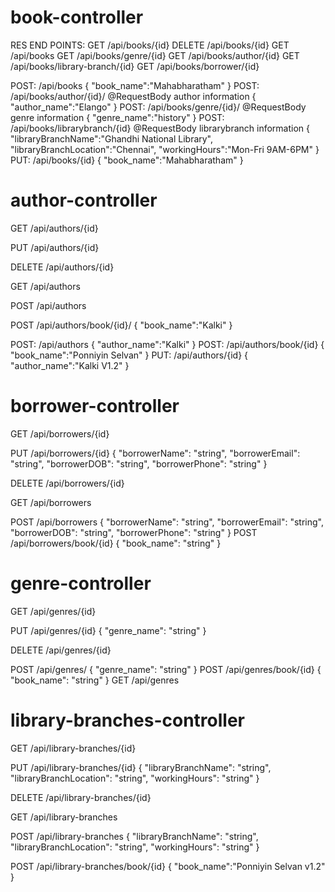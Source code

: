 book-controller
================================================================
RES END POINTS:
GET
/api/books/{id}
DELETE
/api/books/{id}
GET
/api/books
GET
/api/books/genre/{id}
GET
/api/books/author/{id}
GET
/api/books/library-branch/{id}
GET
/api/books/borrower/{id}

POST: /api/books
{
"book_name":"Mahabharatham"
}
POST: /api/books/author/{id}/  @RequestBody author information
{
"author_name":"Elango"
}
POST: /api/books/genre/{id}/  @RequestBody genre information
{
"genre_name":"history"
}
POST: /api/books/librarybranch/{id} @RequestBody librarybranch information
{
"libraryBranchName":"Ghandhi National Library",
 "libraryBranchLocation":"Chennai",
  "workingHours":"Mon-Fri 9AM-6PM"
}
PUT: /api/books/{id}
{
"book_name":"Mahabharatham"
}


author-controller
================================================================
GET
/api/authors/{id}

PUT
/api/authors/{id}

DELETE
/api/authors/{id}

GET
/api/authors

POST
/api/authors

POST
/api/authors/book/{id}/
{
"book_name":"Kalki"
}


POST: /api/authors
{
"author_name":"Kalki"
}
POST: /api/authors/book/{id}
{
"book_name":"Ponniyin Selvan"
}
PUT: /api/authors/{id}
{
"author_name":"Kalki V1.2"
}

borrower-controller
================================================================
GET
/api/borrowers/{id}

PUT
/api/borrowers/{id}
{
  "borrowerName": "string",
  "borrowerEmail": "string",
  "borrowerDOB": "string",
  "borrowerPhone": "string"
}

DELETE
/api/borrowers/{id}

GET
/api/borrowers

POST
/api/borrowers
{
  "borrowerName": "string",
  "borrowerEmail": "string",
  "borrowerDOB": "string",
  "borrowerPhone": "string"
}
POST
/api/borrowers/book/{id}
{
"book_name": "string"
}

genre-controller
================================================================
GET
/api/genres/{id}

PUT
/api/genres/{id}
{
"genre_name": "string"
}

DELETE
/api/genres/{id}

POST
/api/genres/
{
"genre_name": "string"
}
POST
/api/genres/book/{id}
{
"book_name": "string"
}
GET
/api/genres


library-branches-controller
================================================================
GET
/api/library-branches/{id}

PUT
/api/library-branches/{id}
{
   "libraryBranchName": "string",
  "libraryBranchLocation": "string",
  "workingHours": "string"
  }

DELETE
/api/library-branches/{id}

GET
/api/library-branches

POST
/api/library-branches
{
   "libraryBranchName": "string",
  "libraryBranchLocation": "string",
  "workingHours": "string"
  }

POST
/api/library-branches/book/{id}
{
"book_name":"Ponniyin Selvan v1.2"
}
